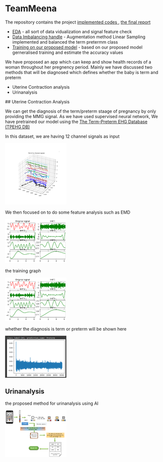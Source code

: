 # TeamMeena
The repository contains the project <a href="implemented_codes"> implemented codes </a>, <a href="Report_team_Meena.pdf"> the final report </a>
<ul>
<li><a href = "implemented_codes/EDA.ipynb">EDA</a> - all sort of data vidualization and signal feature check</li>
<li><a href = "implemented_codes/Data_Imbalancing_handeling.ipynb">Data Imbalancing handle</a> - Augmentation method Linear Sampling implemented and balanced the term pretermm class</li>
<li><a href = "implemented_codes/Train_on_our_proposed_Model.ipynb">Training on our proposed model</a> - based on our proposed model gerneralised training and estimate the accuracy values</li>
</ul>


<p>We have proposed an app which can keep and show health records of a woman throughout her pregnency period. Mainly we have discussed two methods that will be diagnosed which defines whether the baby is term and preterm</p>
<ul>
  <li>Uterine Contraction analysis</li>
  <li>Urinanalysis</li>
  </ul>
## Uterine Contraction Analysis
<p>We can get the diagnosis of the term/preterm staage of pregnancy by only providing the MMG signal. As we have used supervised neural network, We have pretrained our model using the <a href="https://archive.physionet.org/physiobank/database/tpehgdb/">The Term-Preterm EHG Database (TPEHG DB)</a>

<p>In this dataset, we are having 12 channel signals as input</p>
<img src = "images/plot signals (1).png" width = 200 >
<p>We then focused on to do some feature analysis such as EMD</p>
<img src = "images/EMD.png" width = 200 >
<p>the training graph</p>
<img src = "images/EMD.png" width = 200 >
<p>whether the diagnosis is term or preterm will be shown here</p>
<img src = "images/prediction.PNG" width = 200 >

## Urinanalysis
<p>the proposed method for urinanalysis using AI</p>
<img src = "images/urine.png" width = 200>
